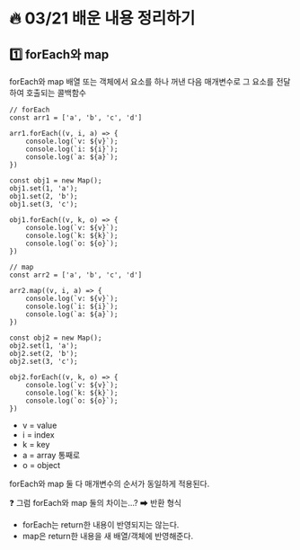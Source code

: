 # :fire: 03/21 배운 내용 정리하기
## :one: forEach와 map

forEach와 map
배열 또는 객체에서 요소를 하나 꺼낸 다음
매개변수로 그 요소를 전달하여 호출되는 콜백함수

```
// forEach
const arr1 = ['a', 'b', 'c', 'd']

arr1.forEach((v, i, a) => {
    console.log(`v: ${v}`);
    console.log(`i: ${i}`);
    console.log(`a: ${a}`);
})

const obj1 = new Map();
obj1.set(1, 'a');
obj1.set(2, 'b');
obj1.set(3, 'c');

obj1.forEach((v, k, o) => {
    console.log(`v: ${v}`);
    console.log(`k: ${k}`);
    console.log(`o: ${o}`);
})
```

```
// map
const arr2 = ['a', 'b', 'c', 'd']

arr2.map((v, i, a) => {
    console.log(`v: ${v}`);
    console.log(`i: ${i}`);
    console.log(`a: ${a}`);
})

const obj2 = new Map();
obj2.set(1, 'a');
obj2.set(2, 'b');
obj2.set(3, 'c');

obj2.forEach((v, k, o) => {
    console.log(`v: ${v}`);
    console.log(`k: ${k}`);
    console.log(`o: ${o}`);
})
```

- v = value
- i = index
- k = key
- a = array 통째로
- o = object

forEach와 map 둘 다 매개변수의 순서가 동일하게 적용된다.

❓ 그럼 forEach와 map 둘의 차이는...?
➡ 반환 형식
- forEach는 return한 내용이 반영되지는 않는다.
- map은 return한 내용을 새 배열/객체에 반영해준다.
